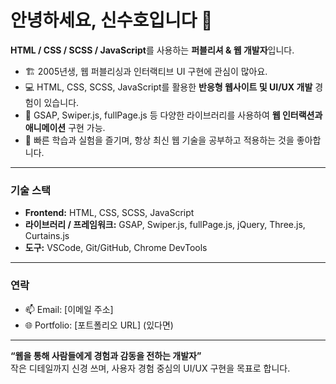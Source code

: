 # 안녕하세요, 신수호입니다 👋

**HTML / CSS / SCSS / JavaScript**를 사용하는 **퍼블리셔 & 웹 개발자**입니다.  

- 🏗 2005년생, 웹 퍼블리싱과 인터랙티브 UI 구현에 관심이 많아요.  
- 💻 HTML, CSS, SCSS, JavaScript를 활용한 **반응형 웹사이트 및 UI/UX 개발** 경험이 있습니다.  
- 🎨 GSAP, Swiper.js, fullPage.js 등 다양한 라이브러리를 사용하여 **웹 인터랙션과 애니메이션** 구현 가능.  
- 🚀 빠른 학습과 실험을 즐기며, 항상 최신 웹 기술을 공부하고 적용하는 것을 좋아합니다.

---

### 기술 스택
- **Frontend:** HTML, CSS, SCSS, JavaScript  
- **라이브러리 / 프레임워크:** GSAP, Swiper.js, fullPage.js, jQuery, Three.js, Curtains.js  
- **도구:** VSCode, Git/GitHub, Chrome DevTools  

---

### 연락
- 📫 Email: [이메일 주소]  
- 🌐 Portfolio: [포트폴리오 URL] (있다면)

---

**“웹을 통해 사람들에게 경험과 감동을 전하는 개발자”**  
작은 디테일까지 신경 쓰며, 사용자 경험 중심의 UI/UX 구현을 목표로 합니다.
